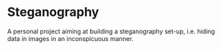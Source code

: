 # Steganography
A personal project aiming at building a steganography set-up, i.e. hiding data in images in an inconspicuous manner.
